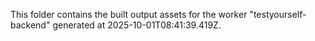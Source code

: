 This folder contains the built output assets for the worker "testyourself-backend" generated at 2025-10-01T08:41:39.419Z.